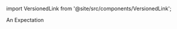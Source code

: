 import VersionedLink from '@site/src/components/VersionedLink';

<span><VersionedLink to='/core/define_expectations/create_an_expectation'>An Expectation</VersionedLink></span>